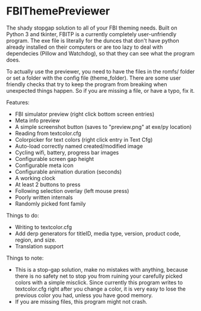 # FBIThemePreviewer
The shady stopgap solution to all of your FBI theming needs.
Built on Python 3 and tkinter, FBITP is a currently completely user-unfriendly program. 
The exe file is literally for the dunces that don't have python already installed on 
their computers or are too lazy to deal with dependecies (Pillow and Watchdog), so that
they can see what the program does.

To actually use the previewer, you need to have the files in the romfs/ folder or set a 
folder with the config file (theme_folder). There are some user friendly checks that try
to keep the program from breaking when unexpected things happen. So if you are missing a 
file, or have a typo, fix it.

Features:
- FBI simulator preview (right click bottom screen entries)
- Meta info preview
- A simple screenshot button (saves to "preview.png" at exe/py location)
- Reading from textcolor.cfg
- Colorpicker for text colors (right click entry in Text Cfg)
- Auto-load correctly named created/modified image
- Cycling wifi, battery, progress bar images
- Configurable screen gap height
- Configurable meta icon
- Configurable animation duration (seconds)
- A working clock
- At least 2 buttons to press
- Following selection overlay (left mouse press)
- Poorly written internals
- Randomly picked font family

Things to do:
- Writing to textcolor.cfg
- Add derp generators for titleID, media type, version, product code, region, and size.
- Translation support

Things to note:
- This is a stop-gap solution, make no mistakes with anything, because there is no safety
net to stop you from ruining your carefully picked colors with a simple misclick. Since
currently this program writes to textcolor.cfg right after you change a color, it is very
easy to lose the previous color you had, unless you have good memory.
- If you are missing files, this program might not crash.